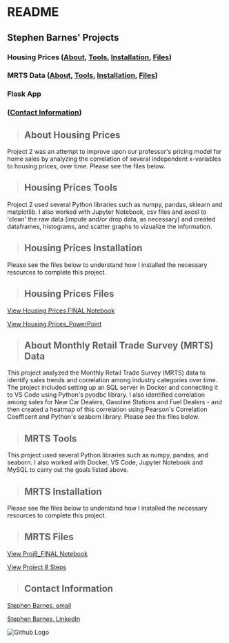 # README
## Stephen Barnes' Projects 
### Housing Prices ([About](#about-housing-prices), [Tools](#housing-prices-tools), [Installation](#housing-prices-installation), [Files](#housing-prices-files))
### MRTS Data ([About](#mrts-data), [Tools](#mrts-tools), [Installation](#mrts-installation), [Files](#mrts-files))
### Flask App
### ([Contact Information](#contact))

<a class="anchor" id="about-housing-prices"></a>
>## About Housing Prices
Project 2 was an attempt to improve upon our professor's pricing model for home sales by analyzing the correlation of several independent x-variables to housing prices, over time. Please see the files below.

<a class="anchor" id="housing-prices-tools"></a>
>## Housing Prices Tools
Project 2 used several Python libraries such as numpy, pandas, sklearn and matplotlib. I also worked with Jupyter Notebook, csv files and excel to 'clean' the raw data (impute and/or drop data, as necessary) and created dataframes, histograms, and scatter graphs to vizualize the information.

<a class="anchor" id="housing-prices-installation"></a>
>## Housing Prices Installation
Please see the files below to understand how I installed the necessary resources to complete this project.


<a class="anchor" id="housing-prices-files"></a>
>## Housing Prices Files

[View Housing Prices FINAL Notebook](Housing_Prices_Final.ipynb)

[View Housing Prices_PowerPoint](Housing_Prices_PP.pdf)


<a class="anchor" id="mrts-data"></a>
>## About Monthly Retail Trade Survey (MRTS) Data
This project analyzed the Monthly Retail Trade Survey (MRTS) data to identify sales trends and correlation among industry categories over time. The project included setting up an SQL server in Docker and connecting it to VS Code using Python's pyodbc library. I also identified correlation among sales for New Car Dealers, Gasoline Stations and Fuel Dealers - and then created a heatmap of this correlation using Pearson's Correlation Coefficent and Python's seaborn library. Please see the files below. 

<a class="anchor" id="mrts-tools"></a>
>## MRTS Tools
This project used several Python libraries such as numpy, pandas, and seaborn. I also worked with Docker, VS Code, Jupyter Notebook and MySQL to carry out the goals listed above.

<a class="anchor" id="mrts-installation"></a>
>## MRTS Installation
Please see the files below to understand how I installed the necessary resources to complete this project.

<a class="anchor" id="mrts-files"></a>
>## MRTS Files
[View Proj8_FINAL Notebook](Project8_FINAL.py.ipynb)

[View Project 8 Steps](Project%208%20Steps%20Taken.docx)


<a class="anchor" id="contact"></a>
>## Contact Information
[Stephen Barnes, email](snbarnesaz@gmail.com)

[Stephen Barnes, LinkedIn](https://www.linkedin.com/in/stephen-barnes-482499101/)


![Github Logo](https://github.githubassets.com/images/modules/logos_page/Octocat.png "Github logo - markdown")
